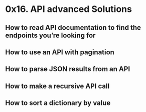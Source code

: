 # 0x16. API advanced Solutions
## How to read API documentation to find the endpoints you’re looking for
## How to use an API with pagination
## How to parse JSON results from an API
## How to make a recursive API call
## How to sort a dictionary by value
